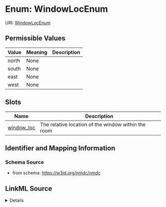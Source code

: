 # Enum: WindowLocEnum



URI: [WindowLocEnum](WindowLocEnum.md)

## Permissible Values

| Value | Meaning | Description |
| --- | --- | --- |
| north | None |  |
| south | None |  |
| east | None |  |
| west | None |  |




## Slots

| Name | Description |
| ---  | --- |
| [window_loc](window_loc.md) | The relative location of the window within the room |






## Identifier and Mapping Information







### Schema Source


* from schema: https://w3id.org/nmdc/nmdc




## LinkML Source

<details>
```yaml
name: window_loc_enum
from_schema: https://w3id.org/nmdc/nmdc
rank: 1000
permissible_values:
  north:
    text: north
  south:
    text: south
  east:
    text: east
  west:
    text: west

```
</details>